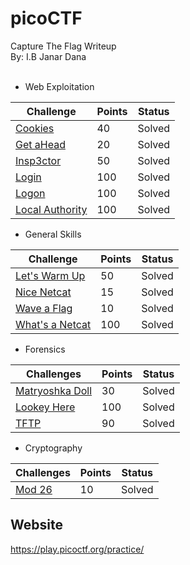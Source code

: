 # picoCTF
Capture The Flag Writeup\
By: I.B Janar Dana
<br />
<br />

- Web Exploitation

| Challenge                                                         | Points | Status |
|-------------------------------------------------------------------|--------|--------|
|[Cookies](./Web%20exploitation/Cookies/readme.md)                  |   40   | Solved |
|[Get aHead](./Web%20exploitation/Get%20ahead/readme.md)            |   20   | Solved |
|[Insp3ctor](./Web%20exploitation/Insp3ctor/readme.md)              |   50   | Solved |
|[Login](./Web%20exploitation/Login/readme.md)                      |   100  | Solved |
|[Logon](./Web%20exploitation/Logon/readme.md)                      |   100  | Solved |
|[Local Authority](./Web%20exploitation/Local%20authority/readme.md)|   100  | Solved |


- General Skills

| Challenge                                                          | Points | Status |
|--------------------------------------------------------------------|--------|--------|
|[Let's Warm Up](./General%20skills/Lets%20warm%20up/readme.md)      |   50   | Solved |
|[Nice Netcat](./General%20skills/Nice%20netcat/readme.md)           |   15   | Solved |
|[Wave a Flag](./General%20skills/Wave%20a%20flag/readme.md)         |   10   | Solved |
|[What's a Netcat](./General%20skills/What's%20a%20netcat/readme.md) |   100  | Solved |


 - Forensics

 | Challenges                                                        | Points | Status |
 |-------------------------------------------------------------------|--------|--------|
 |[Matryoshka Doll](./Forensics/Matryoshka%20doll/readme.md)         |   30   | Solved |
 |[Lookey Here](./Forensics/Lookey%20here/readme.md)                 |   100  | Solved |
 |[TFTP](./Forensics/Trivial%20flag%20transfer%20protocol/readme.md) |   90   | Solved |


 - Cryptography

 | Challenges                                  | Points | Status |
 |---------------------------------------------|--------|--------|
 | [Mod 26](./Cryptography/Mod%2026/readme.md) |   10   | Solved |


Website
---
<https://play.picoctf.org/practice/>
